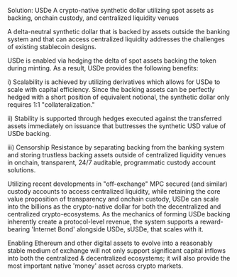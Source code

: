 Solution: USDe
A crypto-native synthetic dollar utilizing spot assets as backing, onchain custody, and centralized liquidity venues

A delta-neutral synthetic dollar that is backed by assets outside the banking system and that can access centralized liquidity addresses the challenges of existing stablecoin designs.

USDe is enabled via hedging the delta of spot assets backing the token during minting. As a result, USDe provides the following benefits:

i) Scalability is achieved by utilizing derivatives which allows for USDe to scale with capital efficiency. Since the backing assets can be perfectly hedged with a short position of equivalent notional, the synthetic dollar only requires 1:1 "collateralization."

ii) Stability is supported through hedges executed against the transferred assets immediately on issuance that buttresses the synthetic USD value of USDe backing.

iii) Censorship Resistance by separating backing from the banking system and storing trustless backing assets outside of centralized liquidity venues in onchain, transparent, 24/7 auditable, programmatic custody account solutions.


Utilizing recent developments in "off-exchange" MPC secured (and similar) custody accounts to access centralized liquidity, while retaining the core value proposition of transparency and onchain custody, USDe can scale into the billions as the crypto-native dollar for both the decentralized and centralized crypto-ecosystems. As the mechanics of forming USDe backing inherently create a protocol-level revenue,  the system supports a reward-bearing 'Internet Bond' alongside USDe, sUSDe, that scales with it.

Enabling Ethereum and other digital assets to evolve into a reasonably stable medium of exchange will not only support significant capital inflows into both the centralized & decentralized ecosystems; it will also provide the most important native 'money' asset across crypto markets.